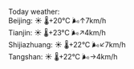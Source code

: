 Today weather:  
Beijing: ☀️ 🌡️+20°C 🌬️↑7km/h  
Tianjin: ☀️ 🌡️+23°C 🌬️↗4km/h  
Shijiazhuang: ☀️ 🌡️+22°C 🌬️↙7km/h  
Tangshan: ☀️ 🌡️+22°C 🌬️→4km/h  
